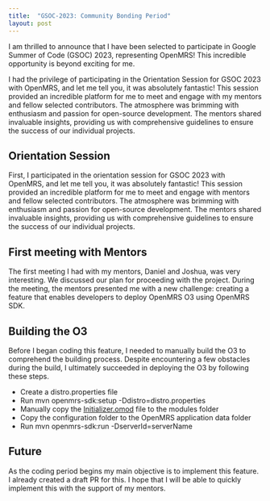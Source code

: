 ```yaml
---
title:  "GSOC-2023: Community Bonding Period"
layout: post
---
```


I am thrilled to announce that I have been selected to participate in Google Summer of Code (GSOC) 2023, representing OpenMRS! This incredible opportunity is beyond exciting for me. 

I had the privilege of participating in the Orientation Session for GSOC 2023 with OpenMRS, and let me tell you, it was absolutely fantastic! This session provided an incredible platform for me to meet and engage with my mentors and fellow selected contributors. The atmosphere was brimming with enthusiasm and passion for open-source development. The mentors shared invaluable insights, providing us with comprehensive guidelines to ensure the success of our individual projects.


## Orientation Session

First,  I participated in the orientation session for GSOC 2023 with OpenMRS, and let me tell you, it was absolutely fantastic! This session provided an incredible platform for me to meet and engage with mentors and fellow selected contributors. The atmosphere was brimming with enthusiasm and passion for open-source development. The mentors shared invaluable insights, providing us with comprehensive guidelines to ensure the success of our individual projects.

## First meeting with Mentors

The first meeting I had with my mentors, Daniel and Joshua, was very interesting. We discussed our plan for proceeding with the project. During the meeting, the mentors presented me with a new challenge: creating a feature that enables developers to deploy OpenMRS O3 using OpenMRS SDK.

## Building the O3

Before I began coding this feature, I needed to manually build the O3 to comprehend the building process. Despite encountering a few obstacles during the build, I ultimately succeeded in deploying the O3 by following these steps.

* Create a distro.properties file
    <script src="https://gist.github.com/wikumChamith/f901f639a46826a94aa0c0a4beb9885a.js"></script>
* Run mvn openmrs-sdk:setup -Ddistro=distro.properties
* Manually copy the [Initializer.omod](https://addons.openmrs.org/show/org.openmrs.module.initializer) file to the modules folder
* Copy the configuration folder to the OpenMRS application data folder
* Run mvn openmrs-sdk:run -DserverId=serverName

## Future

As the coding period begins my main objective is to implement this feature. I already created a draft PR for this. I hope that I will be able to quickly implement this with the support of my mentors.


